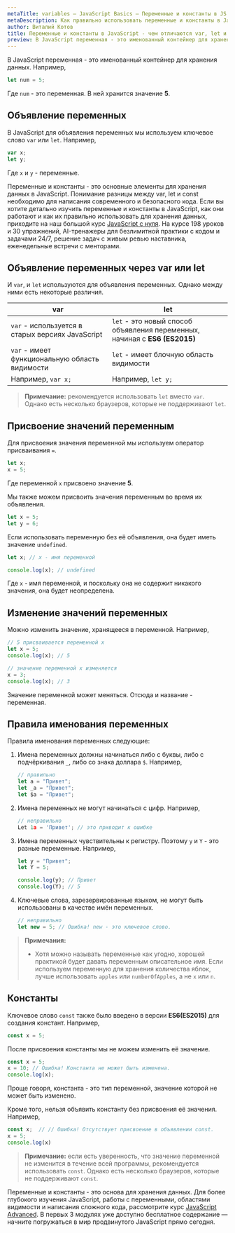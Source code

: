 ```yaml
---
metaTitle: variables – JavaScript Basics – Переменные и константы в JS
metaDescription: Как правильно использовать переменные и константы в JavaScript. В чём отличие var, let, const? Как объявить переменную в JS | База знаний PurpleSchool
author: Виталий Котов
title: Переменные и константы в JavaScript - чем отличаются var, let и const в JS
preview: В JavaScript переменная - это именованный контейнер для хранения данных...
---
```


В JavaScript переменная - это именованный контейнер для хранения данных. Например,

```javascript
let num = 5;
```

Где `num` - это переменная. В ней хранится значение **5**.

## Объявление переменных

В JavaScript для объявления переменных мы используем ключевое слово `var` или `let`. Например,

```javascript
var x;
let y;
```

Где `x` и `y` - переменные.

Переменные и константы - это основные элементы для хранения данных в JavaScript. Понимание разницы между var, let и const необходимо для написания современного и безопасного кода. Если вы хотите детально изучить переменные и константы в JavaScript, как они работают и как их правильно использовать для хранения данных, приходите на наш большой курс [JavaScript с нуля](https://purpleschool.ru/course/javascript-basics?utm_source=knowledgebase&utm_medium=text&utm_campaign=peremennye-i-konstanty-v-javascript-chem-otlichayutsya-var-let-i-const-v-js). На курсе 198 уроков и 30 упражнений, AI-тренажеры для безлимитной практики с кодом и задачами 24/7, решение задач с живым ревью наставника, еженедельные встречи с менторами.

## Объявление переменных через var или let

И `var`, и `let` используются для объявления переменных. Однако между ними есть некоторые различия.

| var                                              | let                                                                        |
| ------------------------------------------------ | -------------------------------------------------------------------------- |
| `var` - используется в старых версиях JavaScript | `let` - это новый способ объявления переменных, начиная с **ES6 (ES2015)** |
| `var` - имеет функциональную область видимости   | `let` - имеет блочную область видимости                                    |
| Например, `var x;`                               | Например, `let y;`                                                         |

> **Примечание:** рекомендуется использовать `let` вместо `var`. Однако есть несколько браузеров, которые не поддерживают `let`.

## Присвоение значений переменным

Для присвоения значения переменной мы используем оператор присваивания `=`.

```javascript
let x;
x = 5;
```

Где переменной `x` присвоено значение **5**.

Мы также можем присвоить значения переменным во время их объявления.

```javascript
let x = 5;
let y = 6;
```

Если использовать переменную без её объявления, она будет иметь значение `undefined`.

```javascript
let x; // x - имя переменной

console.log(x); // undefined
```

Где `x` - имя переменной, и поскольку она не содержит никакого значения, она будет неопределена.

## Изменение значений переменных

Можно изменить значение, хранящееся в переменной. Например,

```javascript
// 5 присваивается переменной x
let x = 5;
console.log(x); // 5

// значение переменной x изменяется
x = 3;
console.log(x); // 3
```

Значение переменной может меняться. Отсюда и название - переменная.

## Правила именования переменных

Правила именования переменных следующие:

1. Имена переменных должны начинаться либо с буквы, либо с подчёркивания `_`, либо со знака доллара `$`. Например,

   ```javascript
   // правильно
   let a = "Привет";
   let _a = "Привет";
   let $a = "Привет";
   ```

2. Имена переменных не могут начинаться с цифр. Например,

   ```javascript
   // неправильно
   Let 1a = 'Привет'; // это приводит к ошибке
   ```

3. Имена переменных чувствительны к регистру. Поэтому `y` и `Y` - это разные переменные. Например,

   ```javascript
   let y = "Привет";
   let Y = 5;

   console.log(y); // Привет
   console.log(Y); // 5
   ```

4. Ключевые слова, зарезервированные языком, не могут быть использованы в качестве имён переменных.

   ```javascript
   // неправильно
   let new = 5; // Ошибка! new - это ключевое слово.
   ```

> **Примечания:**
>
> - Хотя можно называть переменные как угодно, хорошей практикой будет давать переменным описательное имя. Если используем переменную для хранения количества яблок, лучше использовать `apples` или `numberOfApples`, а не `x` или `n`.

## Константы

Ключевое слово `const` также было введено в версии **ES6(ES2015)** для создания констант. Например,

```javascript
const x = 5;
```

После присвоения константы мы не можем изменить её значение.

```javascript
const x = 5;
x = 10; // Ошибка! Константа не может быть изменена.
console.log(x);
```

Проще говоря, константа - это тип переменной, значение которой не может быть изменено.

Кроме того, нельзя объявить константу без присвоения её значения. Например,

```javascript
const x;  // // Ошибка! Отсутствует присвоение в объявлении const.
x = 5;
console.log(x)
```

> **Примечание:** если есть уверенность, что значение переменной не изменится в течение всей программы, рекомендуется использовать `const`. Однако есть несколько браузеров, которые не поддерживают `const`.

Переменные и константы - это основа для хранения данных. Для более глубокого изучения JavaScript, работы с переменными, областями видимости и написания сложного кода, рассмотрите курс [JavaScript Advanced](https://purpleschool.ru/course/javascript-advanced?utm_source=knowledgebase&utm_medium=text&utm_campaign=peremennye-i-konstanty-v-javascript-chem-otlichayutsya-var-let-i-const-v-js). В первых 3 модулях уже доступно бесплатное содержание — начните погружаться в мир продвинутого JavaScript прямо сегодня.
